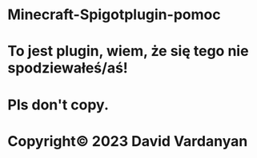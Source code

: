 # Minecraft-Spigotplugin-pomoc
# To jest plugin, wiem, że się tego nie spodziewałeś/aś!
# Pls don't copy.
# Copyright© 2023 David Vardanyan
